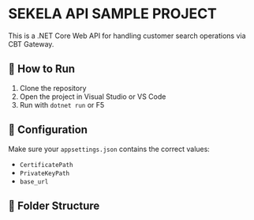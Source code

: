 ﻿# SEKELA  API SAMPLE PROJECT

This is a .NET Core Web API for handling customer search operations via CBT Gateway.

## 🚀 How to Run

1. Clone the repository
2. Open the project in Visual Studio or VS Code
3. Run with `dotnet run` or F5

## 🔧 Configuration

Make sure your `appsettings.json` contains the correct values:

- `CertificatePath`
- `PrivateKeyPath`
- `base_url`

## 📁 Folder Structure
